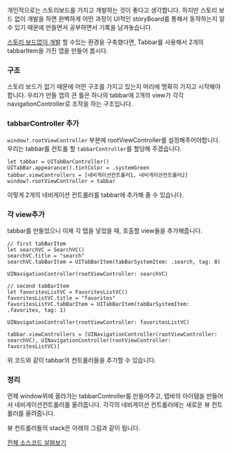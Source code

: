 ﻿개인적으로는 스토리보드를 가지고 개발하는 것이 좋다고 생각합니다. 하지만 스토리 보드 없이 개발을 하면 완벽하게 어떤 과정이 UI적인 storyBoard를 통해서 동작하는지 알 수 있기 때문에 만들면서 공부하면서 기록을 남겨놓습니다.

[스토리 보드없이 개발](https://dev200ok.blogspot.com/2020/06/storyboard.html) 할 수있는 환경을 구축했다면, Tabbar를 사용해서 2개의 tabbarItem을 가진 앱을 만들어 봅시다.

### 구조
스토리 보드가 없기 때문에 어떤 구조를 가지고 있는지 머리에 명확히 가지고 시작해야 합니다.
우리가 만들 앱의 큰 틀은 하나의 tabbar에 2개의 view가 각각 navigationController로 조작을 하는 구조입니다.

### tabbarController 추가
`window?.rootViewController` 부분에 rootViewController를 설정해주어야합니다. 우리는 tabbar를 컨트롤 할 `tabbarController`를 할당해 주겠습니다.

```
let tabbar = UITabBarController()
UITabBar.appearance().tintColor = .systemGreen
tabbar.viewControllers = [네비게이션컨트롤러1, 네비게이션컨트롤러2]
window?.rootViewController = tabbar
```

이렇게 2개의 네비게이션 컨트롤러를 tabbar에 추가해 줄 수 있습니다.

### 각 view추가
tabbar를 만들었으니 이제 각 탭을 넣었을 때, 호출할 view들을 추가해줍니다.
```
// first tabBarItem
let searchVC = SearchVC()
searchVC.title = "search"
searchVC.tabBarItem = UITabBarItem(tabBarSystemItem: .search, tag: 0)
        
UINavigationController(rootViewController: searchVC)

// second tabBarItem
let favoritesListVC = FavoritesListVC()
favoritesListVC.title = "favorites"
favoritesListVC.tabBarItem = UITabBarItem(tabBarSystemItem: .favorites, tag: 1)
        
UINavigationController(rootViewController: favoritesListVC)

tabbar.viewControllers = [UINavigationController(rootViewController: searchVC), UINavigationController(rootViewController: favoritesListVC)]
```
위 코드와 같이 tabbar의 컨트롤러들을 추가할 수 있습니다.

### 정리
먼제 window위에 올라가는 tabbarController를 만들어주고, 탭바의 아이템을 만들어서 네비게이션컨트롤러를 올려줍니다. 각각의 네비게이션 컨트롤러에는 새로운 뷰 컨트롤러를 올려줍니다.

뷰 컨트롤러들의 stack은 아래의 그림과 같이 됩니다. 




[전체 소스코드 살펴보기](https://github.com/M1zz/githubFollower)
